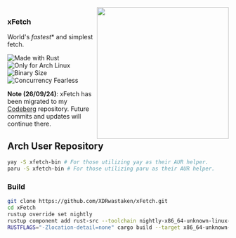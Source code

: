 <img src="https://gitlab.com/XDRwastaken/img/-/raw/main/xFetch.jpg" align="right" width="300">

### xFetch

World's _fastest_* and simplest fetch.

![Made with Rust](https://img.shields.io/badge/made%20with%20rust-%23000000.svg?style=for-the-badge&logo=rust&logoColor=white)
![Only for Arch Linux](https://img.shields.io/badge/Only%20For%20Arch%20Linux-1793D1?logo=arch-linux&logoColor=fff&style=for-the-badge)
![Binary Size](https://img.shields.io/badge/Binary_Size-Miniscule_(100%20kb)-7ED321?logo=hack-the-box&logoColor=fff&style=for-the-badge)
![Concurrency Fearless](https://img.shields.io/badge/Concurrency-fearless-31C4f3?logo=amazon-ec2&logoColor=fff&style=for-the-badge)

**Note (26/09/24)**: xFetch has been migrated to my [Codeberg](https://codeberg.org/XDR/xFetch) repository. Future commits and updates will continue there.

## Arch User Repository

```sh
yay -S xfetch-bin # For those utilizing yay as their AUR helper.
paru -S xfetch-bin # For those utilizing paru as their AUR helper.
```

### Build

```sh
git clone https://github.com/XDRwastaken/xFetch.git
cd xFetch
rustup override set nightly
rustup component add rust-src --toolchain nightly-x86_64-unknown-linux-gnu
RUSTFLAGS="-Zlocation-detail=none" cargo build --target x86_64-unknown-linux-gnu --profile release -Z build-std=std,panic_abort -Z build-std-features=panic_immediate_abort
```
